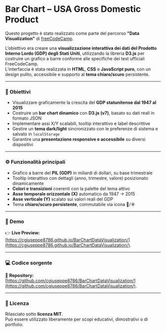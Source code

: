 # Bar Chart – USA Gross Domestic Product

Questo progetto è stato realizzato come parte del percorso **"Data Visualization"** di [freeCodeCamp](https://www.freecodecamp.org/).

L’obiettivo era creare una **visualizzazione interattiva dei dati del Prodotto Interno Lordo (GDP) degli Stati Uniti**, utilizzando la libreria **D3.js** per costruire un grafico a barre conforme alle specifiche dei test ufficiali FreeCodeCamp.  
L’interfaccia è stata realizzata in **HTML**, **CSS** e **JavaScript puro**, con un design pulito, accessibile e supporto al **tema chiaro/scuro** persistente.

---

### 🧠 Obiettivi

- Visualizzare graficamente la crescita del **GDP statunitense dal 1947 al 2015**
- Costruire un **bar chart dinamico** con **D3.js (v7)**, basato su dati reali in formato JSON
- Implementare assi X/Y scalabili, tooltip interattivo e label descrittive
- Gestire un **tema dark/light** sincronizzato con le preferenze di sistema e salvato in `localStorage`
- Garantire una **presentazione responsive e accessibile** su diversi dispositivi

---

### ⚙️ Funzionalità principali

- Grafico a barre del **PIL (GDP)** in miliardi di dollari, su base trimestrale  
- Tooltip interattivo con dettagli (anno, trimestre, valore) posizionato dinamicamente
- **Colori e transizioni** coerenti con la palette del tema attivo
- **Asse temporale orizzontale (X)** automatico da 1947 → 2015  
- **Asse verticale (Y)** scalato sui valori reali del GDP
- Tema **chiaro/scuro persistente**, commutabile via icona 🌙/☀️

---

### 🚀 Demo

👉 **Live Preview:** [https://cgiuseppe8786.github.io/BarChartDataVisualization/](https://cgiuseppe8786.github.io/BarChartDataVisualization/).  

---

### 💻 Codice sorgente

📂 **Repository:** [https://github.com/cgiuseppe8786/BarChartDataVisualization/](https://github.com/cgiuseppe8786/BarChartDataVisualization/).

---

### 🧾 Licenza

Rilasciato sotto **licenza MIT**.  
Può essere utilizzato liberamente per scopi educativi, dimostrativi o di portfolio.
